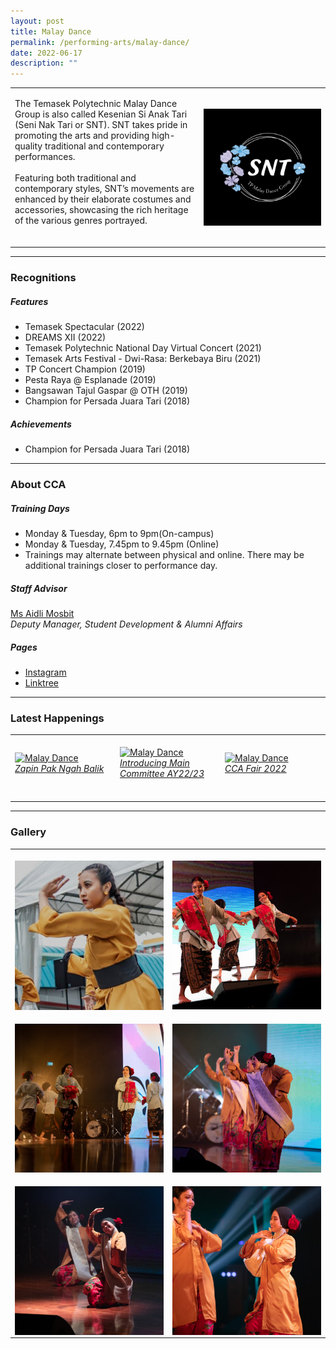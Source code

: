 ```yaml
---
layout: post
title: Malay Dance
permalink: /performing-arts/malay-dance/
date: 2022-06-17
description: ""
---
```

<table>
	<tbody>
		<tr>
			<td>
				<p>
                    The Temasek Polytechnic Malay Dance Group is also called Kesenian Si Anak Tari (Seni Nak Tari or SNT). SNT takes pride in promoting the arts and providing high-quality traditional and contemporary performances. 
                    <br>
					<br>
                    Featuring both traditional and contemporary styles, SNT’s movements are enhanced by their elaborate costumes and accessories, showcasing the rich heritage of the various genres portrayed.
                    <br>
                    <br>
				</p>
			</td>
			<td style="width:40%">
				<img alt="MDG" style="display:block;margin-left:auto;margin-right:auto;" src="/images/Arts/MDG/MDG_logo.png">
			</td>
		</tr>
	</tbody>
</table>
	
<hr>
	
### Recognitions

##### Features
	
<ul>
    <li>Temasek Spectacular (2022)</li>
    <li>DREAMS XII (2022)</li>
    <li>Temasek Polytechnic National Day Virtual Concert (2021)</li>  
    <li>Temasek Arts Festival - Dwi-Rasa: Berkebaya Biru (2021)</li>
    <li>TP Concert Champion (2019)</li>
    <li>Pesta Raya @ Esplanade (2019)</li>
    <li>Bangsawan Tajul Gaspar @ OTH (2019)</li>
    <li>Champion for Persada Juara Tari (2018)</li>
</ul>

##### Achievements
	
<ul>
    <li>Champion for Persada Juara Tari (2018)</li>
</ul>

<hr>

### About CCA

##### Training Days
            
<ul>    
    <li>Monday & Tuesday, 6pm to 9pm(On-campus)</li>
    <li>Monday & Tuesday, 7.45pm to 9.45pm (Online)</li>
    <li>Trainings may alternate between physical and online. There may be additional trainings closer to performance day.</li>
</ul>


##### Staff Advisor

<p>
    <a href="mailto:aidli_mosbit@tp.edu.sg">Ms Aidli Mosbit</a>
	<br>
	<i>Deputy Manager, Student Development & Alumni Affairs</i>
</p>

##### Pages

<ul>
	<li><a href="https://www.instagram.com/keseniansianaktari/">Instagram</a></li>
    <li><a href="https://linktr.ee/TPMalayDanceGroup">Linktree</a></li>
</ul>

<hr>

### Latest Happenings

<table>
    <tr>
        <td style="width:33%"><br>
            <a href="https://www.instagram.com/p/CdUraqdgNbh/">
                <image src="/images/Arts/MDG/MDG_Zapin Pak Ngah Balik.png" style="display:block;margin-left:auto;margin-right:auto;" alt="Malay Dance">
                <h6 style="margin-top:0%">Zapin Pak Ngah Balik</h6>
                </image>
            </a>
        </td>
        <td style="width:33%"><br>
            <a href="https://www.instagram.com/p/CdDnCkLB8nk/">
                <image src="/images/Arts/MDG/MDG_Introducing Main Committee AY22-23.png" style="display:block;margin-left:auto;margin-right:auto;" alt="Malay Dance">
                <h6 style="margin-top:0%">Introducing Main Committee AY22/23</h6>
                </image>
            </a>
        </td>
        <td style="width:33%"><br>
            <a href="https://www.instagram.com/p/CcuPdcGrSOo/">
                <image src="/images/Arts/MDG/MDG_CCA Fair 2022.png" style="display:block;margin-left:auto;margin-right:auto;" alt="Malay Dance">
                <h6 style="margin-top:0%">CCA Fair 2022</h6>    
                </image>
            </a>
        </td>
    </tr>
</table>
	
<hr>

### Gallery

<table>
	<tbody>
		<tr>
			<td style="width:50%"><br>
				<img alt="MDG" style="display:block;margin-left:auto;margin-right:auto;" src="/images/Arts/MDG/MDG_pic_1.jpg">
			</td>
			<td style="width:50%"><br>
				<img alt="MDG" style="display:block;margin-left:auto;margin-right:auto;" src="/images/Arts/MDG/MDG_pic_2.jpg">
			</td>
		</tr>
		<tr>
			<td style="width:50%"><br>
				<img alt="MDG" style="display:block;margin-left:auto;margin-right:auto;" src="/images/Arts/MDG/MDG_pic_3.jpg">
			</td>
			<td style="width:50%"><br>
				<img alt="MDG" style="display:block;margin-left:auto;margin-right:auto;" src="/images/Arts/MDG/MDG_pic_4.jpg">
			</td>
		</tr>
		<tr>
			<td style="width:50%"><br>
				<img alt="MDG" style="display:block;margin-left:auto;margin-right:auto;" src="/images/Arts/MDG/MDG_pic_5.jpg">
			</td>
			<td style="width:50%"><br>
				<img alt="MDG" style="display:block;margin-left:auto;margin-right:auto;" src="/images/Arts/MDG/MDG_pic_6.jpg">
			</td>
		</tr>
	</tbody>
</table>